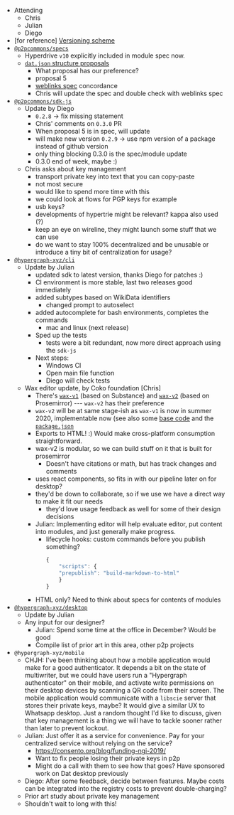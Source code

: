 -   Attending
    - Chris
    - Julian
    - Diego
-   [for reference] [Versioning scheme](https://drive.google.com/a/libscie.org/open?id=1Hp4gIUVNePO33lGcYeK8dOwY6EZWCQrL7XrURIILslg)
-   [`@p2pcommons/specs`](https://github.com/p2pcommons/specs)
    - Hyperdrive `v10` explicitly included in module spec now.
    - [`dat.json` structure proposals](https://github.com/p2pcommons/specs/issues/8)
        - What proposal has our preference?
        - proposal 5
        - [weblinks spec](https://html.spec.whatwg.org/multipage/semantics.html#the-link-element) concordance
        - Chris will update the spec and double check with weblinks spec
-   [`@p2pcommons/sdk-js`](https://github.com/p2pcommons/sdk-js)
    - Update by Diego
        - `0.2.8` -> fix missing statement
        - Chris' comments on `0.3.0` PR
        - When proposal 5 is in spec, will update
        - will make new version `0.2.9` -> use npm version of a package instead of github version
        - only thing blocking 0.3.0 is the spec/module update
        - 0.3.0 end of week, maybe :)
    - Chris asks about key management
        - transport private key into text that you can copy-paste
        - not most secure
        - would like to spend more time with this
        - we could look at flows for PGP keys for example
        - usb keys?
        - developments of hypertrie might be relevant? kappa also used (?)
        - keep an eye on wireline, they might launch some stuff that we can use
        - do we want to stay 100% decentralized and be unusable or introduce a tiny bit of centralization for usage?
-   [`@hypergraph-xyz/cli`](https://github.com/hypergraph-xyz/cli)
    - Update by Julian
        - updated sdk to latest version, thanks Diego for patches :)
        - CI environment is more stable, last two releases good immediately
        - added subtypes based on WikiData identifiers
            - changed prompt to autoselect
        - added autocomplete for bash environments, completes the commands
            - mac and linux (next release)
        - Sped up the tests
            - tests were a bit redundant, now more direct approach using the `sdk-js`
        - Next steps: 
            - Windows CI
            - Open main file function
            - Diego will check tests
    - Wax editor update, by Coko foundation [Chris]
        - There's [`wax-v1`](https://gitlab.coko.foundation/wax/wax) (based on Substance) and [`wax-v2`](https://gitlab.coko.foundation/wax/wax-prosemirror) (based on Prosemirror) --- `wax-v2` has their preference
        - `wax-v2` will be at same stage-ish as `wax-v1` is now in summer 2020, implementable now (see also some [base code](https://gitlab.coko.foundation/wax/wax-prosemirror/blob/master/editors/editoria/src/Editoria.js#L102) and the [`package.json`](https://gitlab.coko.foundation/wax/wax-prosemirror/blob/master/editors/editoria/package.json)
        - Exports to HTML! :) Would make cross-platform consumption straightforward.
        - wax-v2 is modular, so we can build stuff on it that is built for prosemirror
            - Doesn't have citations or math, but has track changes and comments
        - uses react components, so fits in with our pipeline later on for desktop?
        - they'd be down to collaborate, so if we use we have a direct way to make it fit our needs
            - they'd love usage feedback as well for some of their design decisions
        - Julian: Implementing editor will help evaluate editor, put content into modules, and just generally make progress. 
           - lifecycle hooks: custom commands before you publish something?
              ```js
              {
                  "scripts": {
                  "prepublish": "build-markdown-to-html"
                  }
              }
              ```
        - HTML only? Need to think about specs for contents of modules
-   [`@hypergraph-xyz/desktop`](https://github.com/hypergraph-xyz/desktop)
    - Update by Julian
    - Any input for our designer?
        - Julian: Spend some time at the office in December? Would be good
        - Compile list of prior art in this area, other p2p projects
-   `@hypergraph-xyz/mobile`
    - CHJH: I've been thinking about how a mobile application would make for a good authenticator. It depends a bit on the state of multiwriter, but we could have users run a "Hypergraph authenticator" on their mobile, and activate write permissions on their desktop devices by scanning a QR code from their screen. The mobile application would communicate with a `libscie` server that stores their private keys, maybe? It would give a similar UX to Whatsapp desktop. Just a random thought I'd like to discuss, given that key management is a thing we will have to tackle sooner rather than later to prevent lockout.
    - Julian: Just offer it as a service for convenience. Pay for your centralized service without relying on the service? 
        - https://consento.org/blog/funding-ngi-2019/
        - Want to fix people losing their private keys in p2p
        - Might do a call with them to see how that goes? Have sponsored work on Dat desktop previously
    - Diego: After some feedback, decide between features. Maybe costs can be integrated into the registry costs to prevent double-charging?
    - Prior art study about private key management
    - Shouldn't wait to long with this!
